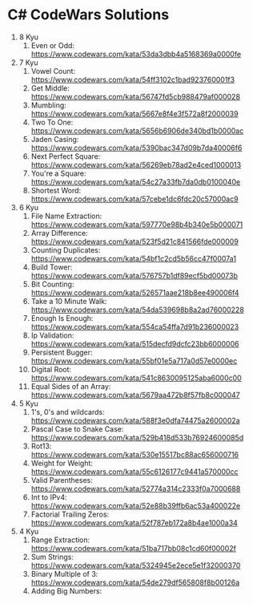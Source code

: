 # C# CodeWars Solutions

1. 8 Kyu
    1. Even or Odd: https://www.codewars.com/kata/53da3dbb4a5168369a0000fe
2. 7 Kyu
    1. Vowel Count: https://www.codewars.com/kata/54ff3102c1bad923760001f3
    2. Get Middle: https://www.codewars.com/kata/56747fd5cb988479af000028
    3. Mumbling: https://www.codewars.com/kata/5667e8f4e3f572a8f2000039
    4. Two To One: https://www.codewars.com/kata/5656b6906de340bd1b0000ac
    5. Jaden Casing: https://www.codewars.com/kata/5390bac347d09b7da40006f6
    6. Next Perfect Square: https://www.codewars.com/kata/56269eb78ad2e4ced1000013
    7. You're a Square: https://www.codewars.com/kata/54c27a33fb7da0db0100040e
    8. Shortest Word: https://www.codewars.com/kata/57cebe1dc6fdc20c57000ac9
3. 6 Kyu
    1. File Name Extraction: https://www.codewars.com/kata/597770e98b4b340e5b000071
    2. Array Difference: https://www.codewars.com/kata/523f5d21c841566fde000009
    3. Counting Duplicates: https://www.codewars.com/kata/54bf1c2cd5b56cc47f0007a1
    4. Build Tower: https://www.codewars.com/kata/576757b1df89ecf5bd00073b
    5. Bit Counting: https://www.codewars.com/kata/526571aae218b8ee490006f4
    6. Take a 10 Minute Walk: https://www.codewars.com/kata/54da539698b8a2ad76000228
    7. Enough Is Enough: https://www.codewars.com/kata/554ca54ffa7d91b236000023
    8. Ip Validation: https://www.codewars.com/kata/515decfd9dcfc23bb6000006
    9. Persistent Bugger: https://www.codewars.com/kata/55bf01e5a717a0d57e0000ec
    10. Digital Root: https://www.codewars.com/kata/541c8630095125aba6000c00
    11. Equal Sides of an Array: https://www.codewars.com/kata/5679aa472b8f57fb8c000047
4. 5 Kyu
    1. 1's, 0's and wildcards: https://www.codewars.com/kata/588f3e0dfa74475a2600002a
    2. Pascal Case to Snake Case: https://www.codewars.com/kata/529b418d533b76924600085d
    3. Rot13: https://www.codewars.com/kata/530e15517bc88ac656000716
    4. Weight for Weight: https://www.codewars.com/kata/55c6126177c9441a570000cc
    5. Valid Parentheses: https://www.codewars.com/kata/52774a314c2333f0a7000688
    6. Int to IPv4: https://www.codewars.com/kata/52e88b39ffb6ac53a400022e
    6. Factorial Trailing Zeros: https://www.codewars.com/kata/52f787eb172a8b4ae1000a34
5. 4 Kyu
    1. Range Extraction: https://www.codewars.com/kata/51ba717bb08c1cd60f00002f
    2. Sum Strings: https://www.codewars.com/kata/5324945e2ece5e1f32000370
    3. Binary Multiple of 3: https://www.codewars.com/kata/54de279df565808f8b00126a
    4. Adding Big Numbers:
    
